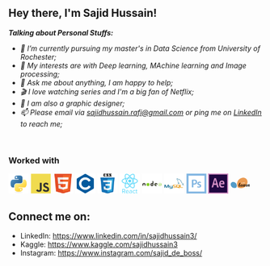 ## Hey there, I'm Sajid Hussain!

<em>
  
**Talking about Personal Stuffs:**

- 💼 I’m currently pursuing my master's in Data Science from University of Rochester;
- 🤔 My interests are with Deep learning, MAchine learning and Image processing;
- 💬 Ask me about anything, I am happy to help;
- 🎬 I love watching series and I'm a big fan of Netflix;
- 🎨 I am also a graphic designer;
- 📫 Please email via sajidhussain.rafi@gmail.com or ping me on [LinkedIn](https://www.linkedin.com/in/sajidhussain3/) to reach me;
<br/> 
</em>

### Worked with 

<code><img height="40" src="https://raw.githubusercontent.com/devicons/devicon/master/icons/python/python-original.svg" title="python"></code>
<code><img height="40" src="https://raw.githubusercontent.com/devicons/devicon/master/icons/javascript/javascript-original.svg" title="javascript"></code>
<code><img height="40" src="https://raw.githubusercontent.com/devicons/devicon/master/icons/html5/html5-original.svg" title="html5"></code>
<code><img height="40" src="https://raw.githubusercontent.com/devicons/devicon/master/icons/c/c-plain.svg" title="C"></code>
<code><img height="40" src="https://raw.githubusercontent.com/devicons/devicon/master/icons/css3/css3-original-wordmark.svg" title="css3"></code>
<code><img height="40" src="https://raw.githubusercontent.com/devicons/devicon/master/icons/react/react-original-wordmark.svg" title="react"></code>
<code><img height="40" src="https://raw.githubusercontent.com/devicons/devicon/master/icons/nodejs/nodejs-original-wordmark.svg" title="node.js"></code>
<code><img height="40" src="https://raw.githubusercontent.com/devicons/devicon/master/icons/mysql/mysql-original-wordmark.svg" title="mysql"></code>
<code><img height="40" src="https://github.com/devicons/devicon/blob/master/icons/photoshop/photoshop-line.svg" title="photoshop"></code>
<code><img height="40" src="https://github.com/devicons/devicon/blob/master/icons/aftereffects/aftereffects-original.svg" title="aftereffect"></code>
<code><img height="40" src="https://raw.githubusercontent.com/github/explore/80688e429a7d4ef2fca1e82350fe8e3517d3494d/topics/scikit-learn/scikit-learn.png" title="sklearn"></code>


## Connect me on:
- LinkedIn: https://www.linkedin.com/in/sajidhussain3/
- Kaggle: https://www.kaggle.com/sajidhussain3
- Instagram: https://www.instagram.com/sajid_de_boss/
